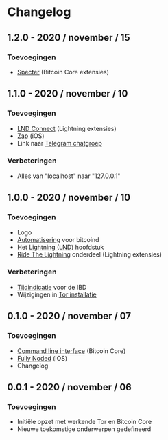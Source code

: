 # Changelog

## 1.2.0 - 2020 / november / 15

### Toevoegingen

* [Specter](https://node.bitdeal.nl/bitcoin-core-extensies/specter) \(Bitcoin Core extensies\)

## 1.1.0 - 2020 / november / 10

### Toevoegingen

* [LND Connect](https://node.bitdeal.nl/lightning-extensies/lnd-connect) \(Lightning extensies\)
* [Zap](https://node.bitdeal.nl/ios/zap) \(iOS\)
* Link naar [Telegram chatgroep](https://t.me/theroadtonode)

### Verbeteringen

* Alles van "localhost" naar "127.0.0.1"

## 1.0.0 - 2020 / november / 10

### Toevoegingen

* Logo
* [Automatisering](https://node.bitdeal.nl/bitcoin-core/automatisering) voor bitcoind
* Het [Lightning \(LND\)](https://node.bitdeal.nl/lightning) hoofdstuk
* [Ride The Lightning](https://node.bitdeal.nl/lightning-extensies/ride-the-lightning) onderdeel \(Lightning extensies\)

### Verbeteringen

* [Tijdindicatie](https://node.bitdeal.nl/bitcoin-core/configuratie-en-starten#starten) voor de IBD
* Wijzigingen in [Tor installatie](https://node.bitdeal.nl/raspberry-pi/tor)

## 0.1.0 - 2020 / november / 07

### Toevoegingen

* [Command line interface](https://node.bitdeal.nl/bitcoin-core/command-line-interface) \(Bitcoin Core\)
* [Fully Noded](https://node.bitdeal.nl/ios/fully-noded) \(iOS\)
* Changelog

## 0.0.1 - 2020 / november / 06

### Toevoegingen

* Initiële opzet met werkende Tor en Bitcoin Core
* Nieuwe toekomstige onderwerpen gedefineerd

